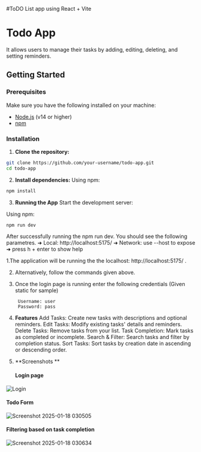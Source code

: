 #ToDO List app using  React + Vite

# Todo App
It allows users to manage their tasks by adding, editing, deleting, and setting reminders.

## Getting Started

### Prerequisites

Make sure you have the following installed on your machine:

- [Node.js](https://nodejs.org/) (v14 or higher)
- [npm](https://www.npmjs.com/)

### Installation

1. **Clone the repository:**

```bash
git clone https://github.com/your-username/todo-app.git
cd todo-app
```
2. **Install dependencies:**
Using npm:

```bash
npm install
```
3. **Running the App**
Start the development server:

Using npm:

```bash
npm run dev
```
After successfully running the npm run dev. You should see the following parametres. 
  ➜  Local:   http://localhost:5175/
  ➜  Network: use --host to expose
  ➜  press h + enter to show help
  
1.The application will be running the the localhost:  http://localhost:5175/ .

2. Alternatively, follow the commands given above.
   
3. Once the login page is running enter the following credentials (Given static for sample)

        Username: user
        Password: pass

4. **Features**
Add Tasks: Create new tasks with descriptions and optional reminders.
Edit Tasks: Modify existing tasks' details and reminders.
Delete Tasks: Remove tasks from your list.
Task Completion: Mark tasks as completed or incomplete.
Search & Filter: Search tasks and filter by completion status.
Sort Tasks: Sort tasks by creation date in ascending or descending order.

5. **Screenshots **
   #### Login page 

   
![Login](https://github.com/user-attachments/assets/6ceb20f6-1f3f-4bd3-9fbe-ef9e8fdd7f9a)


   #### Todo Form


   
![Screenshot 2025-01-18 030505](https://github.com/user-attachments/assets/a92e0bfc-a401-4eef-9295-6e1f7a2004f9)


   #### Filtering based on task completion


   
![Screenshot 2025-01-18 030634](https://github.com/user-attachments/assets/c154dd7d-b24f-497d-98af-64062db817df)
